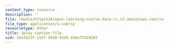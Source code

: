 ```yaml
---
content_type: resource
description: ''
file: /media/https%3A/open-learning-course-data-rc.s3.amazonaws.com/res-6-012-introduction-to-probability-spring-2018/16a3b23f1a3f503091d5836e77429203_B5y6fy5iUtg.vtt
file_type: application/x-subrip
resourcetype: Other
title: 3play caption file
uid: 16a3b23f-1a3f-5030-91d5-836e77429203
---
```

